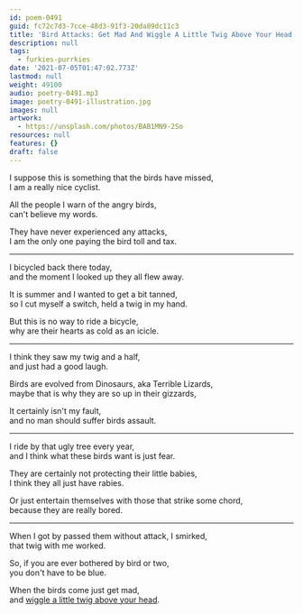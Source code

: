 ```yaml
---
id: poem-0491
guid: fc72c7d3-7cce-48d3-91f3-20da89dc11c3
title: 'Bird Attacks: Get Mad And Wiggle A Little Twig Above Your Head'
description: null
tags:
  - furkies-purrkies
date: '2021-07-05T01:47:02.773Z'
lastmod: null
weight: 49100
audio: poetry-0491.mp3
image: poetry-0491-illustration.jpg
images: null
artwork:
  - https://unsplash.com/photos/BAB1MN9-2So
resources: null
features: {}
draft: false
---
```


I suppose this is something that the birds have missed,\
I am a really nice cyclist.

All the people I warn of the angry birds,\
can't believe my words.

They have never experienced any attacks,\
I am the only one paying the bird toll and tax.

---

I bicycled back there today,\
and the moment I looked up they all flew away.

It is summer and I wanted to get a bit tanned,\
so I cut myself a switch, held a twig in my hand.

But this is no way to ride a bicycle,\
why are their hearts as cold as an icicle.

---

I think they saw my twig and a half,\
and just had a good laugh.

Birds are evolved from Dinosaurs, aka Terrible Lizards,\
maybe that is why they are so up in their gizzards,

It certainly isn't my fault,\
and no man should suffer birds assault.

---

I ride by that ugly tree every year,\
and I think what these birds want is just fear.

They are certainly not protecting their little babies,\
I think they all just have rabies.

Or just entertain themselves with those that strike some chord,\
because they are really bored.

---

When I got by passed them without attack, I smirked,\
that twig with me worked.

So, if you are ever bothered by bird or two,\
you don't have to be blue.

When the birds come just get mad,\
and [wiggle a little twig above your head](https://www.youtube.com/watch?v=gWGiWHwmhhc).
